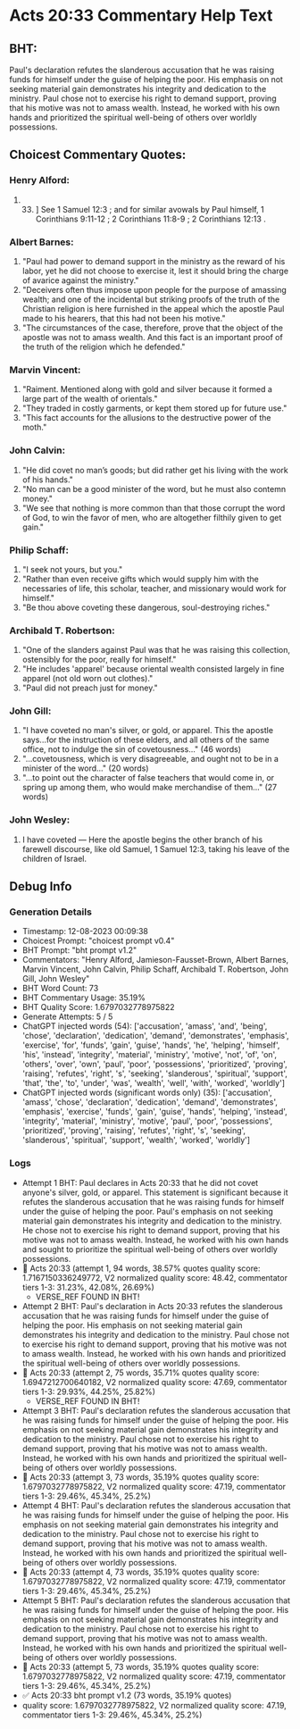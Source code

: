 # Acts 20:33 Commentary Help Text

## BHT:
Paul's declaration refutes the slanderous accusation that he was raising funds for himself under the guise of helping the poor. His emphasis on not seeking material gain demonstrates his integrity and dedication to the ministry. Paul chose not to exercise his right to demand support, proving that his motive was not to amass wealth. Instead, he worked with his own hands and prioritized the spiritual well-being of others over worldly possessions.

## Choicest Commentary Quotes:
### Henry Alford:
1.  33. ] See 1 Samuel 12:3 ; and for similar avowals by Paul himself, 1 Corinthians 9:11-12 ; 2 Corinthians 11:8-9 ; 2 Corinthians 12:13 .


### Albert Barnes:
1. "Paul had power to demand support in the ministry as the reward of his labor, yet he did not choose to exercise it, lest it should bring the charge of avarice against the ministry."
2. "Deceivers often thus impose upon people for the purpose of amassing wealth; and one of the incidental but striking proofs of the truth of the Christian religion is here furnished in the appeal which the apostle Paul made to his hearers, that this had not been his motive."
3. "The circumstances of the case, therefore, prove that the object of the apostle was not to amass wealth. And this fact is an important proof of the truth of the religion which he defended."

### Marvin Vincent:
1. "Raiment. Mentioned along with gold and silver because it formed a large part of the wealth of orientals."
2. "They traded in costly garments, or kept them stored up for future use."
3. "This fact accounts for the allusions to the destructive power of the moth."

### John Calvin:
1. "He did covet no man’s goods; but did rather get his living with the work of his hands."
2. "No man can be a good minister of the word, but he must also contemn money."
3. "We see that nothing is more common than that those corrupt the word of God, to win the favor of men, who are altogether filthily given to get gain."

### Philip Schaff:
1. "I seek not yours, but you."
2. "Rather than even receive gifts which would supply him with the necessaries of life, this scholar, teacher, and missionary would work for himself."
3. "Be thou above coveting these dangerous, soul-destroying riches."

### Archibald T. Robertson:
1. "One of the slanders against Paul was that he was raising this collection, ostensibly for the poor, really for himself." 
2. "He includes 'apparel' because oriental wealth consisted largely in fine apparel (not old worn out clothes)." 
3. "Paul did not preach just for money."

### John Gill:
1. "I have coveted no man's silver, or gold, or apparel. This the apostle says...for the instruction of these elders, and all others of the same office, not to indulge the sin of covetousness..." (46 words)
2. "...covetousness, which is very disagreeable, and ought not to be in a minister of the word..." (20 words)
3. "...to point out the character of false teachers that would come in, or spring up among them, who would make merchandise of them..." (27 words)

### John Wesley:
1. I have coveted — Here the apostle begins the other branch of his farewell discourse, like old Samuel, 1 Samuel 12:3, taking his leave of the children of Israel.



## Debug Info
### Generation Details
- Timestamp: 12-08-2023 00:09:38
- Choicest Prompt: "choicest prompt v0.4"
- BHT Prompt: "bht prompt v1.2"
- Commentators: "Henry Alford, Jamieson-Fausset-Brown, Albert Barnes, Marvin Vincent, John Calvin, Philip Schaff, Archibald T. Robertson, John Gill, John Wesley"
- BHT Word Count: 73
- BHT Commentary Usage: 35.19%
- BHT Quality Score: 1.6797032778975822
- Generate Attempts: 5 / 5
- ChatGPT injected words (54):
	['accusation', 'amass', 'and', 'being', 'chose', 'declaration', 'dedication', 'demand', 'demonstrates', 'emphasis', 'exercise', 'for', 'funds', 'gain', 'guise', 'hands', 'he', 'helping', 'himself', 'his', 'instead', 'integrity', 'material', 'ministry', 'motive', 'not', 'of', 'on', 'others', 'over', 'own', 'paul', 'poor', 'possessions', 'prioritized', 'proving', 'raising', 'refutes', 'right', 's', 'seeking', 'slanderous', 'spiritual', 'support', 'that', 'the', 'to', 'under', 'was', 'wealth', 'well', 'with', 'worked', 'worldly']
- ChatGPT injected words (significant words only) (35):
	['accusation', 'amass', 'chose', 'declaration', 'dedication', 'demand', 'demonstrates', 'emphasis', 'exercise', 'funds', 'gain', 'guise', 'hands', 'helping', 'instead', 'integrity', 'material', 'ministry', 'motive', 'paul', 'poor', 'possessions', 'prioritized', 'proving', 'raising', 'refutes', 'right', 's', 'seeking', 'slanderous', 'spiritual', 'support', 'wealth', 'worked', 'worldly']

### Logs
- Attempt 1 BHT: Paul declares in Acts 20:33 that he did not covet anyone's silver, gold, or apparel. This statement is significant because it refutes the slanderous accusation that he was raising funds for himself under the guise of helping the poor. Paul's emphasis on not seeking material gain demonstrates his integrity and dedication to the ministry. He chose not to exercise his right to demand support, proving that his motive was not to amass wealth. Instead, he worked with his own hands and sought to prioritize the spiritual well-being of others over worldly possessions.
- 🔄 Acts 20:33 (attempt 1, 94 words, 38.57% quotes quality score: 1.7167150336249772, V2 normalized quality score: 48.42, commentator tiers 1-3: 31.23%, 42.08%, 26.69%) 
	- VERSE_REF FOUND IN BHT!
- Attempt 2 BHT: Paul's declaration in Acts 20:33 refutes the slanderous accusation that he was raising funds for himself under the guise of helping the poor. His emphasis on not seeking material gain demonstrates his integrity and dedication to the ministry. Paul chose not to exercise his right to demand support, proving that his motive was not to amass wealth. Instead, he worked with his own hands and prioritized the spiritual well-being of others over worldly possessions.
- 🔄 Acts 20:33 (attempt 2, 75 words, 35.71% quotes quality score: 1.6947212700640182, V2 normalized quality score: 47.69, commentator tiers 1-3: 29.93%, 44.25%, 25.82%) 
	- VERSE_REF FOUND IN BHT!
- Attempt 3 BHT: Paul's declaration refutes the slanderous accusation that he was raising funds for himself under the guise of helping the poor. His emphasis on not seeking material gain demonstrates his integrity and dedication to the ministry. Paul chose not to exercise his right to demand support, proving that his motive was not to amass wealth. Instead, he worked with his own hands and prioritized the spiritual well-being of others over worldly possessions.
- 🔄 Acts 20:33 (attempt 3, 73 words, 35.19% quotes quality score: 1.6797032778975822, V2 normalized quality score: 47.19, commentator tiers 1-3: 29.46%, 45.34%, 25.2%)
- Attempt 4 BHT: Paul's declaration refutes the slanderous accusation that he was raising funds for himself under the guise of helping the poor. His emphasis on not seeking material gain demonstrates his integrity and dedication to the ministry. Paul chose not to exercise his right to demand support, proving that his motive was not to amass wealth. Instead, he worked with his own hands and prioritized the spiritual well-being of others over worldly possessions.
- 🔄 Acts 20:33 (attempt 4, 73 words, 35.19% quotes quality score: 1.6797032778975822, V2 normalized quality score: 47.19, commentator tiers 1-3: 29.46%, 45.34%, 25.2%)
- Attempt 5 BHT: Paul's declaration refutes the slanderous accusation that he was raising funds for himself under the guise of helping the poor. His emphasis on not seeking material gain demonstrates his integrity and dedication to the ministry. Paul chose not to exercise his right to demand support, proving that his motive was not to amass wealth. Instead, he worked with his own hands and prioritized the spiritual well-being of others over worldly possessions.
- 🔄 Acts 20:33 (attempt 5, 73 words, 35.19% quotes quality score: 1.6797032778975822, V2 normalized quality score: 47.19, commentator tiers 1-3: 29.46%, 45.34%, 25.2%)
- ✅ Acts 20:33 bht prompt v1.2 (73 words, 35.19% quotes)
- quality score: 1.6797032778975822, V2 normalized quality score: 47.19, commentator tiers 1-3: 29.46%, 45.34%, 25.2%)